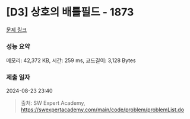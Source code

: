 # [D3] 상호의 배틀필드 - 1873 

[문제 링크](https://swexpertacademy.com/main/code/problem/problemDetail.do?contestProbId=AV5LyE7KD2ADFAXc) 

### 성능 요약

메모리: 42,372 KB, 시간: 259 ms, 코드길이: 3,128 Bytes

### 제출 일자

2024-08-23 23:40



> 출처: SW Expert Academy, https://swexpertacademy.com/main/code/problem/problemList.do